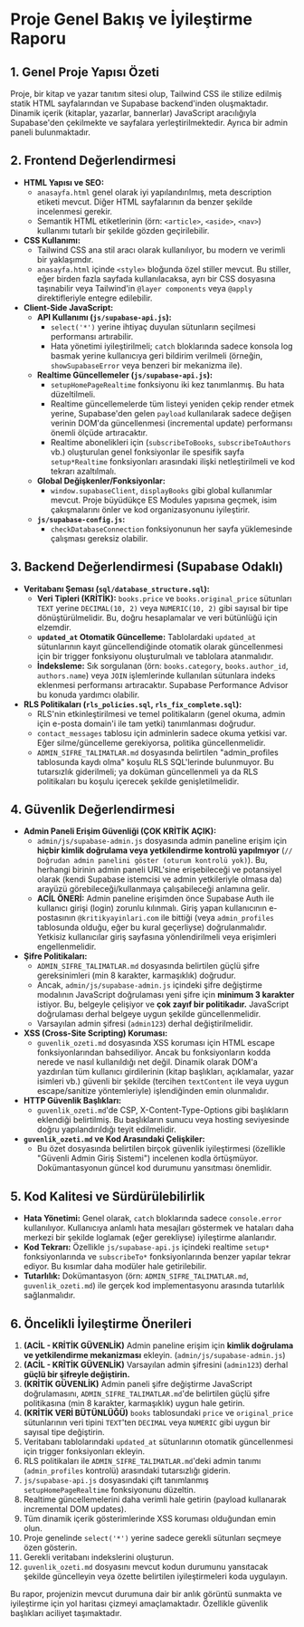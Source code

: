 # Proje Genel Bakış ve İyileştirme Raporu

## 1. Genel Proje Yapısı Özeti
Proje, bir kitap ve yazar tanıtım sitesi olup, Tailwind CSS ile stilize edilmiş statik HTML sayfalarından ve Supabase backend'inden oluşmaktadır. Dinamik içerik (kitaplar, yazarlar, bannerlar) JavaScript aracılığıyla Supabase'den çekilmekte ve sayfalara yerleştirilmektedir. Ayrıca bir admin paneli bulunmaktadır.

## 2. Frontend Değerlendirmesi

*   **HTML Yapısı ve SEO:**
    *   `anasayfa.html` genel olarak iyi yapılandırılmış, meta description etiketi mevcut. Diğer HTML sayfalarının da benzer şekilde incelenmesi gerekir.
    *   Semantik HTML etiketlerinin (örn: `<article>`, `<aside>`, `<nav>`) kullanımı tutarlı bir şekilde gözden geçirilebilir.
*   **CSS Kullanımı:**
    *   Tailwind CSS ana stil aracı olarak kullanılıyor, bu modern ve verimli bir yaklaşımdır.
    *   `anasayfa.html` içinde `<style>` bloğunda özel stiller mevcut. Bu stiller, eğer birden fazla sayfada kullanılacaksa, ayrı bir CSS dosyasına taşınabilir veya Tailwind'in `@layer components` veya `@apply` direktifleriyle entegre edilebilir.
*   **Client-Side JavaScript:**
    *   **API Kullanımı (`js/supabase-api.js`):**
        *   `select('*')` yerine ihtiyaç duyulan sütunların seçilmesi performansı artırabilir.
        *   Hata yönetimi iyileştirilmeli; `catch` bloklarında sadece konsola log basmak yerine kullanıcıya geri bildirim verilmeli (örneğin, `showSupabaseError` veya benzeri bir mekanizma ile).
    *   **Realtime Güncellemeler (`js/supabase-api.js`):**
        *   `setupHomePageRealtime` fonksiyonu iki kez tanımlanmış. Bu hata düzeltilmeli.
        *   Realtime güncellemelerde tüm listeyi yeniden çekip render etmek yerine, Supabase'den gelen `payload` kullanılarak sadece değişen verinin DOM'da güncellenmesi (incremental update) performansı önemli ölçüde artıracaktır.
        *   Realtime abonelikleri için (`subscribeToBooks`, `subscribeToAuthors` vb.) oluşturulan genel fonksiyonlar ile spesifik sayfa `setup*Realtime` fonksiyonları arasındaki ilişki netleştirilmeli ve kod tekrarı azaltılmalı.
    *   **Global Değişkenler/Fonksiyonlar:**
        *   `window.supabaseClient`, `displayBooks` gibi global kullanımlar mevcut. Proje büyüdükçe ES Modules yapısına geçmek, isim çakışmalarını önler ve kod organizasyonunu iyileştirir.
    *   **`js/supabase-config.js`:**
        *   `checkDatabaseConnection` fonksiyonunun her sayfa yüklemesinde çalışması gereksiz olabilir.

## 3. Backend Değerlendirmesi (Supabase Odaklı)

*   **Veritabanı Şeması (`sql/database_structure.sql`):**
    *   **Veri Tipleri (KRİTİK):** `books.price` ve `books.original_price` sütunları `TEXT` yerine `DECIMAL(10, 2)` veya `NUMERIC(10, 2)` gibi sayısal bir tipe dönüştürülmelidir. Bu, doğru hesaplamalar ve veri bütünlüğü için elzemdir.
    *   **`updated_at` Otomatik Güncelleme:** Tablolardaki `updated_at` sütunlarının kayıt güncellendiğinde otomatik olarak güncellenmesi için bir trigger fonksiyonu oluşturulmalı ve tablolara atanmalıdır.
    *   **İndeksleme:** Sık sorgulanan (örn: `books.category`, `books.author_id`, `authors.name`) veya `JOIN` işlemlerinde kullanılan sütunlara indeks eklenmesi performansı artıracaktır. Supabase Performance Advisor bu konuda yardımcı olabilir.
*   **RLS Politikaları (`rls_policies.sql`, `rls_fix_complete.sql`):**
    *   RLS'nin etkinleştirilmesi ve temel politikaların (genel okuma, admin için e-posta domain'i ile tam yetki) tanımlanması doğrudur.
    *   `contact_messages` tablosu için adminlerin sadece okuma yetkisi var. Eğer silme/güncelleme gerekiyorsa, politika güncellenmelidir.
    *   `ADMIN_SIFRE_TALIMATLAR.md` dosyasında belirtilen "admin_profiles tablosunda kaydı olma" koşulu RLS SQL'lerinde bulunmuyor. Bu tutarsızlık giderilmeli; ya doküman güncellenmeli ya da RLS politikaları bu koşulu içerecek şekilde genişletilmelidir.

## 4. Güvenlik Değerlendirmesi

*   **Admin Paneli Erişim Güvenliği (ÇOK KRİTİK AÇIK):**
    *   `admin/js/supabase-admin.js` dosyasında admin paneline erişim için **hiçbir kimlik doğrulama veya yetkilendirme kontrolü yapılmıyor** (`// Doğrudan admin panelini göster (oturum kontrolü yok)`). Bu, herhangi birinin admin paneli URL'sine erişebileceği ve potansiyel olarak (kendi Supabase istemcisi ve admin yetkileriyle olmasa da) arayüzü görebileceği/kullanmaya çalışabileceği anlamına gelir.
    *   **ACİL ÖNERİ:** Admin paneline erişimden önce Supabase Auth ile kullanıcı girişi (login) zorunlu kılınmalı. Giriş yapan kullanıcının e-postasının `@kritikyayinlari.com` ile bittiği (veya `admin_profiles` tablosunda olduğu, eğer bu kural geçerliyse) doğrulanmalıdır. Yetkisiz kullanıcılar giriş sayfasına yönlendirilmeli veya erişimleri engellenmelidir.
*   **Şifre Politikaları:**
    *   `ADMIN_SIFRE_TALIMATLAR.md` dosyasında belirtilen güçlü şifre gereksinimleri (min 8 karakter, karmaşıklık) doğrudur.
    *   Ancak, `admin/js/supabase-admin.js` içindeki şifre değiştirme modalının JavaScript doğrulaması yeni şifre için **minimum 3 karakter** istiyor. Bu, belgeyle çelişiyor ve **çok zayıf bir politikadır.** JavaScript doğrulaması derhal belgeye uygun şekilde güncellenmelidir.
    *   Varsayılan admin şifresi (`admin123`) derhal değiştirilmelidir.
*   **XSS (Cross-Site Scripting) Koruması:**
    *   `guvenlik_ozeti.md` dosyasında XSS koruması için HTML escape fonksiyonlarından bahsediliyor. Ancak bu fonksiyonların kodda nerede ve nasıl kullanıldığı net değil. Dinamik olarak DOM'a yazdırılan tüm kullanıcı girdilerinin (kitap başlıkları, açıklamalar, yazar isimleri vb.) güvenli bir şekilde (tercihen `textContent` ile veya uygun escape/sanitize yöntemleriyle) işlendiğinden emin olunmalıdır.
*   **HTTP Güvenlik Başlıkları:**
    *   `guvenlik_ozeti.md`'de CSP, X-Content-Type-Options gibi başlıkların eklendiği belirtilmiş. Bu başlıkların sunucu veya hosting seviyesinde doğru yapılandırıldığı teyit edilmelidir.
*   **`guvenlik_ozeti.md` ve Kod Arasındaki Çelişkiler:**
    *   Bu özet dosyasında belirtilen birçok güvenlik iyileştirmesi (özellikle "Güvenli Admin Giriş Sistemi") incelenen kodla örtüşmüyor. Dokümantasyonun güncel kod durumunu yansıtması önemlidir.

## 5. Kod Kalitesi ve Sürdürülebilirlik

*   **Hata Yönetimi:** Genel olarak, `catch` bloklarında sadece `console.error` kullanılıyor. Kullanıcıya anlamlı hata mesajları göstermek ve hataları daha merkezi bir şekilde loglamak (eğer gerekliyse) iyileştirme alanlarıdır.
*   **Kod Tekrarı:** Özellikle `js/supabase-api.js` içindeki realtime `setup*` fonksiyonlarında ve `subscribeTo*` fonksiyonlarında benzer yapılar tekrar ediyor. Bu kısımlar daha modüler hale getirilebilir.
*   **Tutarlılık:** Dokümantasyon (örn: `ADMIN_SIFRE_TALIMATLAR.md`, `guvenlik_ozeti.md`) ile gerçek kod implementasyonu arasında tutarlılık sağlanmalıdır.

## 6. Öncelikli İyileştirme Önerileri

1.  **(ACİL - KRİTİK GÜVENLİK)** Admin paneline erişim için **kimlik doğrulama ve yetkilendirme mekanizması** ekleyin. (`admin/js/supabase-admin.js`)
2.  **(ACİL - KRİTİK GÜVENLİK)** Varsayılan admin şifresini (`admin123`) derhal **güçlü bir şifreyle değiştirin.**
3.  **(KRİTİK GÜVENLİK)** Admin paneli şifre değiştirme JavaScript doğrulamasını, `ADMIN_SIFRE_TALIMATLAR.md`'de belirtilen güçlü şifre politikasına (min 8 karakter, karmaşıklık) uygun hale getirin.
4.  **(KRİTİK VERİ BÜTÜNLÜĞÜ)** `books` tablosundaki `price` ve `original_price` sütunlarının veri tipini `TEXT`'ten `DECIMAL` veya `NUMERIC` gibi uygun bir sayısal tipe değiştirin.
5.  Veritabanı tablolarındaki `updated_at` sütunlarının otomatik güncellenmesi için trigger fonksiyonları ekleyin.
6.  RLS politikaları ile `ADMIN_SIFRE_TALIMATLAR.md`'deki admin tanımı (`admin_profiles` kontrolü) arasındaki tutarsızlığı giderin.
7.  `js/supabase-api.js` dosyasındaki çift tanımlanmış `setupHomePageRealtime` fonksiyonunu düzeltin.
8.  Realtime güncellemelerini daha verimli hale getirin (payload kullanarak incremental DOM updates).
9.  Tüm dinamik içerik gösterimlerinde XSS koruması olduğundan emin olun.
10. Proje genelinde `select('*')` yerine sadece gerekli sütunları seçmeye özen gösterin.
11. Gerekli veritabanı indekslerini oluşturun.
12. `guvenlik_ozeti.md` dosyasını mevcut kodun durumunu yansıtacak şekilde güncelleyin veya özette belirtilen iyileştirmeleri koda uygulayın.

Bu rapor, projenizin mevcut durumuna dair bir anlık görüntü sunmakta ve iyileştirme için yol haritası çizmeyi amaçlamaktadır. Özellikle güvenlik başlıkları aciliyet taşımaktadır.
